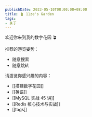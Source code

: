 ```yaml
---
publishDate: 2023-05-10T00:00:00+08:00
title: 🪴 11ze's Garden
tags:
- 关于
---
```


欢迎你来到我的数字花园 🪴

推荐的游览姿势：

  - 随意搜索
  - 随意跳转

请游览你感兴趣的内容：

  - [[搭建数字花园]]
  - [[英语]]
  - [[MySQL 实战 45 讲]]
  - [[Redis 核心技术与实战]]
  - [[tags]]
